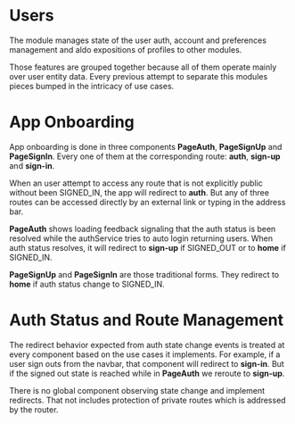 # Users

The module manages state of the user auth, account and preferences management and aldo expositions of profiles to  other modules.

Those features are grouped together because all of them operate mainly over user entity data. Every previous attempt to separate this modules pieces bumped in the intricacy of use cases.

# App Onboarding

App onboarding is done in three components **PageAuth**, **PageSignUp** and **PageSignIn**. Every one of them at the corresponding route: **auth**, **sign-up** and **sign-in**.

When an user attempt to access any route that is not explicitly public without been SIGNED_IN, the app will redirect to **auth**. But any of three routes can be accessed directly by an external link or typing in the address bar. 

**PageAuth** shows loading feedback signaling that the auth status is been resolved while the authService tries to auto login returning users. When auth status resolves, it will redirect to **sign-up** if SIGNED_OUT or to **home** if SIGNED_IN.

**PageSignUp** and **PageSignIn** are those traditional forms. They redirect to **home** if auth status change to SIGNED_IN.

# Auth Status and Route Management

The redirect behavior expected from auth state change events is treated at every component based on the use cases it implements. For example, if a user sign outs from the navbar, that component will redirect to **sign-in**. But if the signed out state is reached while in **PageAuth** we reroute to **sign-up**.

There is no global component observing state change and implement redirects. That not includes protection of private routes which is addressed by the router.

